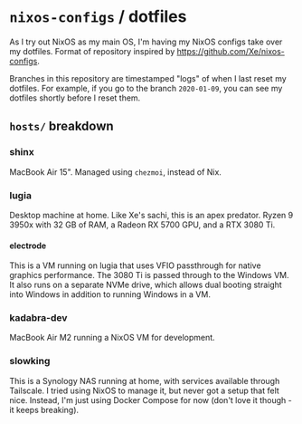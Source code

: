 # `nixos-configs` / dotfiles

As I try out NixOS as my main OS, I'm having my NixOS configs take over my dotfiles. Format of repository inspired by https://github.com/Xe/nixos-configs.

Branches in this repository are timestamped "logs" of when I last reset my dotfiles. For example, if you go to the branch `2020-01-09`, you can see my dotfiles shortly before I reset them.

## `hosts/` breakdown

### shinx

MacBook Air 15". Managed using `chezmoi`, instead of Nix.

### lugia

Desktop machine at home. Like Xe's sachi, this is an apex predator. Ryzen 9 3950x with 32 GB of RAM, a Radeon RX 5700 GPU, and a RTX 3080 Ti.

#### electrode

This is a VM running on lugia that uses VFIO passthrough for native graphics performance. The 3080 Ti is passed through to the Windows VM. It also runs on a separate NVMe drive, which allows dual booting straight into Windows in addition to running Windows in a VM.

### kadabra-dev

MacBook Air M2 running a NixOS VM for development.

### slowking

This is a Synology NAS running at home, with services available through Tailscale. I tried using NixOS to manage it, but never got a setup that felt nice. Instead, I'm just using Docker Compose for now (don't love it though - it keeps breaking).
